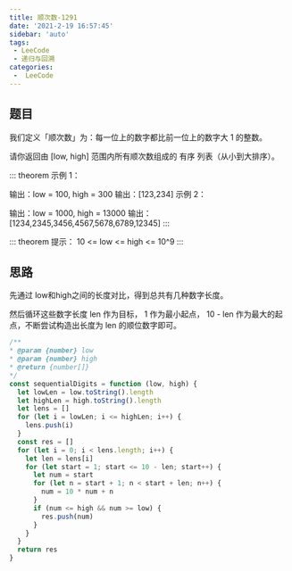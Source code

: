 ```yaml
---
title: 顺次数-1291
date: '2021-2-19 16:57:45'
sidebar: 'auto'
tags:
 - LeeCode
 - 递归与回溯
categories:
 -  LeeCode
---
```


## 题目
我们定义「顺次数」为：每一位上的数字都比前一位上的数字大 1 的整数。

请你返回由  [low, high]  范围内所有顺次数组成的 有序 列表（从小到大排序）。

::: theorem
示例 1：

输出：low = 100, high = 300
输出：[123,234]
示例 2：

输出：low = 1000, high = 13000
输出：[1234,2345,3456,4567,5678,6789,12345]
:::

::: theorem
提示：
10 <= low <= high <= 10^9
:::
## 思路
先通过 low和high之间的长度对比，得到总共有几种数字长度。

然后循环这些数字长度 len 作为目标， 1 作为最小起点， 10 - len 作为最大的起点，不断尝试构造出长度为 len 的顺位数字即可。

```js 
/**
* @param {number} low
* @param {number} high
* @return {number[]}
*/
const sequentialDigits = function (low, high) {
  let lowLen = low.toString().length
  let highLen = high.toString().length
  let lens = []
  for (let i = lowLen; i <= highLen; i++) {
    lens.push(i)
  }
  const res = []
  for (let i = 0; i < lens.length; i++) {
    let len = lens[i]
    for (let start = 1; start <= 10 - len; start++) {
      let num = start
      for (let n = start + 1; n < start + len; n++) {
        num = 10 * num + n
      }
      if (num <= high && num >= low) {
        res.push(num)
      }
    }
  }
  return res
}
```